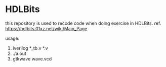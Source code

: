 # HDLBits

this repository is used to recode code when doing exercise in HDLBits.
ref. https://hdlbits.01xz.net/wiki/Main_Page

usage:
1. iverilog *_tb.v *.v
2. ./a.out
3. gtkwave wave.vcd
